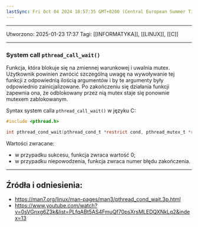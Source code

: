 ```yaml
---
lastSync: Fri Oct 04 2024 18:57:35 GMT+0200 (Central European Summer Time)
---
```


---
Utworzono: 2025-01-23 17:37
Tagi: [[INFORMATYKA]], [[LINUX]], [[C]]

---
### **System call `pthread_call_wait()`**
Funkcja, która blokuje się na zmiennej warunkowej i uwalnia mutex. Użytkownik powinien zwrócić szczególną uwagę na wywoływanie tej funkcji z odpowiednią ilością argumentów i by te argumenty były odpowiednio zainicjalizowane. Po zakończeniu się działania funkcji zapewnia ona, że odblokowany przez nią mutex staje się ponownie mutexem zablokowanym.

Syntax system calla `pthread_call_wait()` w języku C:

```c
#include <pthread.h>

int pthread_cond_wait(pthread_cond_t *restrict cond, pthread_mutex_t *restrict mutex);
```

Wartości zwracane:
- w przypadku sukcesu, funkcja zwraca wartość 0;
- w przypadku niepowodzenia, funkcja zwraca numer błędu zakończenia.

---
## Źródła i odniesienia:
- https://man7.org/linux/man-pages/man3/pthread_cond_wait.3p.html
- https://www.youtube.com/watch?v=0sVGnxg6Z3k&list=PLfqABt5AS4FmuQf70psXrsMLEDQXNkLq2&index=13